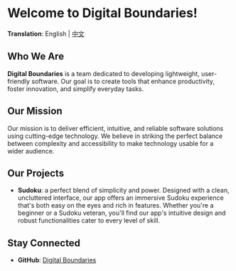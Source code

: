 # Welcome to Digital Boundaries!

**Translation**: English | [中文](https://github.com/Digital-Boundaries/.github/blob/main/profile/README_zh.md)

## Who We Are
**Digital Boundaries** is a team dedicated to developing lightweight, user-friendly software. Our goal is to create tools that enhance productivity, foster innovation, and simplify everyday tasks.

## Our Mission
Our mission is to deliver efficient, intuitive, and reliable software solutions using cutting-edge technology. We believe in striking the perfect balance between complexity and accessibility to make technology usable for a wider audience.

## Our Projects
- **Sudoku**:  a perfect blend of simplicity and power. Designed with a clean, uncluttered interface, our app offers an immersive Sudoku experience that's both easy on the eyes and rich in features. Whether you're a beginner or a Sudoku veteran, you'll find our app's intuitive design and robust functionalities cater to every level of skill.

## Stay Connected
- **GitHub**: [Digital Boundaries](https://github.com/Digital-Boundaries)
